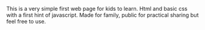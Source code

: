 This is a very simple first web page for kids to learn. Html and basic css with a first hint of javascript.
Made for family, public for practical sharing but feel free to use.

